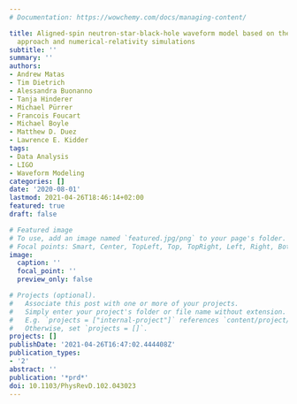 ```yaml
---
# Documentation: https://wowchemy.com/docs/managing-content/

title: Aligned-spin neutron-star-black-hole waveform model based on the effective-one-body
  approach and numerical-relativity simulations
subtitle: ''
summary: ''
authors:
- Andrew Matas
- Tim Dietrich
- Alessandra Buonanno
- Tanja Hinderer
- Michael Pürrer
- Francois Foucart
- Michael Boyle
- Matthew D. Duez
- Lawrence E. Kidder
tags:
- Data Analysis
- LIGO
- Waveform Modeling
categories: []
date: '2020-08-01'
lastmod: 2021-04-26T18:46:14+02:00
featured: true
draft: false

# Featured image
# To use, add an image named `featured.jpg/png` to your page's folder.
# Focal points: Smart, Center, TopLeft, Top, TopRight, Left, Right, BottomLeft, Bottom, BottomRight.
image:
  caption: ''
  focal_point: ''
  preview_only: false

# Projects (optional).
#   Associate this post with one or more of your projects.
#   Simply enter your project's folder or file name without extension.
#   E.g. `projects = ["internal-project"]` references `content/project/deep-learning/index.md`.
#   Otherwise, set `projects = []`.
projects: []
publishDate: '2021-04-26T16:47:02.444408Z'
publication_types:
- '2'
abstract: ''
publication: '*prd*'
doi: 10.1103/PhysRevD.102.043023
---
```

